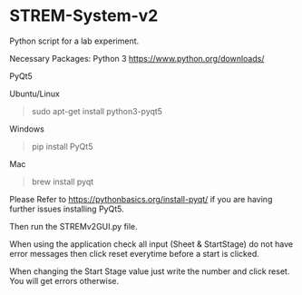 # STREM-System-v2
Python script for a lab experiment.


Necessary Packages:
Python 3
https://www.python.org/downloads/

PyQt5

Ubuntu/Linux
> sudo apt-get install python3-pyqt5

Windows
> pip install PyQt5

Mac
> brew install pyqt

Please Refer to https://pythonbasics.org/install-pyqt/ if you are having further issues installing PyQt5.

Then run the STREMv2GUI.py file.

When using the application check all input (Sheet & StartStage) do not have error messages then click reset everytime before a start is clicked.

When changing the Start Stage value just write the number and click reset. You will get errors otherwise.
